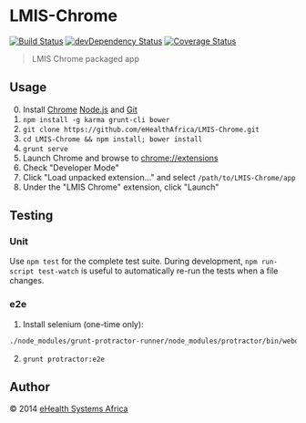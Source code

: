 # LMIS-Chrome

[![Build Status][travis-image]][travis-url] [![devDependency Status][daviddm-image]][daviddm-url] [![Coverage Status][coveralls-image]][coveralls-url]

[travis-url]: https://travis-ci.org/eHealthAfrica/LMIS-Chrome
[travis-image]: https://travis-ci.org/eHealthAfrica/LMIS-Chrome.png?branch=master
[daviddm-url]: https://david-dm.org/eHealthAfrica/LMIS-Chrome#info=devDependencies
[daviddm-image]: https://david-dm.org/eHealthAfrica/LMIS-Chrome/dev-status.png?theme=shields.io
[coveralls-url]: https://coveralls.io/r/eHealthAfrica/LMIS-Chrome
[coveralls-image]: https://coveralls.io/repos/eHealthAfrica/LMIS-Chrome/badge.png

> LMIS Chrome packaged app

## Usage

0. Install [Chrome][] [Node.js][] and [Git][]
1. `npm install -g karma grunt-cli bower`
2. `git clone https://github.com/eHealthAfrica/LMIS-Chrome.git`
3. `cd LMIS-Chrome && npm install; bower install`
4. `grunt serve`
5. Launch Chrome and browse to [chrome://extensions][]
6. Check "Developer Mode"
7. Click "Load unpacked extension…" and select `/path/to/LMIS-Chrome/app`
8. Under the "LMIS Chrome" extension, click "Launch"

[Chrome]: https://www.google.com/intl/en/chrome/
[Node.js]: http://nodejs.org
[Git]: http://git-scm.com
[chrome://extensions]: chrome://extensions

## Testing

### Unit

Use `npm test` for the complete test suite. During development, `npm run-script
test-watch` is useful to automatically re-run the tests when a file changes.

### e2e

1. Install selenium (one-time only):

```bash
./node_modules/grunt-protractor-runner/node_modules/protractor/bin/webdriver-manager update
```

2. `grunt protractor:e2e`

## Author

© 2014 [eHealth Systems Africa](http://ehealthafrica.org)

